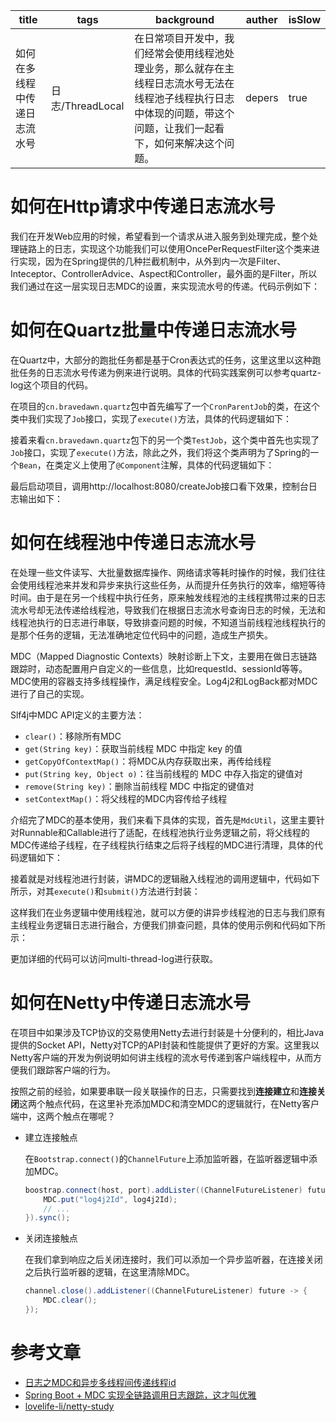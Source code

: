 | title                        | tags             | background                                                   | auther | isSlow |
| ---------------------------- | ---------------- | ------------------------------------------------------------ | ------ | ------ |
| 如何在多线程中传递日志流水号 | 日志/ThreadLocal | 在日常项目开发中，我们经常会使用线程池处理业务，那么就存在主线程日志流水号无法在线程池子线程执行日志中体现的问题，带这个问题，让我们一起看下，如何来解决这个问题。 | depers | true   |

# 如何在Http请求中传递日志流水号

我们在开发Web应用的时候，希望看到一个请求从进入服务到处理完成，整个处理链路上的日志，实现这个功能我们可以使用OncePerRequestFilter这个类来进行实现，因为在Spring提供的几种拦截机制中，从外到内一次是Filter、Inteceptor、ControllerAdvice、Aspect和Controller，最外面的是Filter，所以我们通过在这一层实现日志MDC的设置，来实现流水号的传递。代码示例如下：

# 如何在Quartz批量中传递日志流水号

在Quartz中，大部分的跑批任务都是基于Cron表达式的任务，这里这里以这种跑批任务的日志流水号传递为例来进行说明。具体的代码实践案例可以参考quartz-log这个项目的代码。

在项目的`cn.bravedawn.quartz`包中首先编写了一个`CronParentJob`的类，在这个类中我们实现了`Job`接口，实现了`execute()`方法，具体的代码逻辑如下：

接着来看`cn.bravedawn.quartz`包下的另一个类`TestJob`，这个类中首先也实现了`Job`接口，实现了`execute()`方法，除此之外，我们将这个类声明为了Spring的一个`Bean`，在类定义上使用了`@Component`注解，具体的代码逻辑如下：

最后启动项目，调用http://localhost:8080/createJob接口看下效果，控制台日志输出如下：

# 如何在线程池中传递日志流水号

在处理一些文件读写、大批量数据库操作、网络请求等耗时操作的时候，我们往往会使用线程池来并发和异步来执行这些任务，从而提升任务执行的效率，缩短等待时间。由于是在另一个线程中执行任务，原来触发线程池的主线程携带过来的日志流水号却无法传递给线程池，导致我们在根据日志流水号查询日志的时候，无法和线程池执行的日志进行串联，导致排查问题的时候，不知道当前线程池线程执行的是那个任务的逻辑，无法准确地定位代码中的问题，造成生产损失。

MDC（Mapped Diagnostic Contexts）映射诊断上下文，主要用在做日志链路跟踪时，动态配置用户自定义的一些信息，比如requestId、sessionId等等。MDC使用的容器支持多线程操作，满足线程安全。Log4j2和LogBack都对MDC进行了自己的实现。

Slf4j中MDC API定义的主要方法：

- `clear()`：移除所有MDC
- `get(String key)`：获取当前线程 MDC 中指定 key 的值
- `getCopyOfContextMap()`：将MDC从内存获取出来，再传给线程
- `put(String key, Object o)`：往当前线程的 MDC 中存入指定的键值对
- `remove(String key)`：删除当前线程 MDC 中指定的键值对
- `setContextMap()`：将父线程的MDC内容传给子线程

介绍完了MDC的基本使用，我们来看下具体的实现，首先是`MdcUtil`，这里主要针对Runnable和Callable进行了适配，在线程池执行业务逻辑之前，将父线程的MDC传递给子线程，在子线程执行结束之后将子线程的MDC进行清理，具体的代码逻辑如下：

接着就是对线程池进行封装，讲MDC的逻辑融入线程池的调用逻辑中，代码如下所示，对其`execute()`和`submit()`方法进行封装：

这样我们在业务逻辑中使用线程池，就可以方便的讲异步线程池的日志与我们原有主线程业务逻辑日志进行融合，方便我们排查问题，具体的使用示例和代码如下所示：

更加详细的代码可以访问multi-thread-log进行获取。

# 如何在Netty中传递日志流水号

在项目中如果涉及TCP协议的交易使用Netty去进行封装是十分便利的，相比Java提供的Socket API，Netty对TCP的API封装和性能提供了更好的方案。这里我以Netty客户端的开发为例说明如何讲主线程的流水号传递到客户端线程中，从而方便我们跟踪客户端的行为。

按照之前的经验，如果要串联一段关联操作的日志，只需要找到**连接建立**和**连接关闭**这两个触点代码，在这里补充添加MDC和清空MDC的逻辑就行，在Netty客户端中，这两个触点在哪呢？

- 建立连接触点

    在`Bootstrap.connect()`的`ChannelFuture`上添加监听器，在监听器逻辑中添加MDC。

    ```Java
    boostrap.connect(host, port).addLister((ChannelFutureListener) future     -> {
        MDC.put("log4j2Id", log4j2Id);
        // ...
    }).sync();
    ```

- 关闭连接触点

    在我们拿到响应之后关闭连接时，我们可以添加一个异步监听器，在连接关闭之后执行监听器的逻辑，在这里清除MDC。
    
    ```Java
    channel.close().addListener((ChannelFutureListener) future -> {
        MDC.clear();
    });
    ```


# 参考文章

- [日志之MDC和异步多线程间传递线程id](https://blog.csdn.net/u012060033/article/details/129718315)
- [Spring Boot + MDC 实现全链路调用日志跟踪，这才叫优雅](https://developer.aliyun.com/article/1002910)
- [lovelife-li/netty-study](https://github.hscsec.cn/lovelife-li/netty-study)